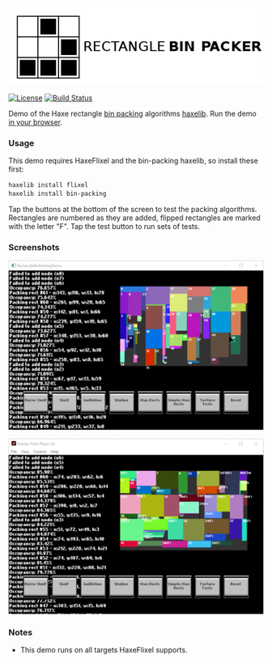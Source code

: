 ![Project logo](https://github.com/Tw1ddle/Rectangle-Bin-Packing-Demo/blob/master/screenshots/bin_packing_logo.png?raw=true "Bin Packing Algorithms Demo Logo")

[![License](http://img.shields.io/:license-mit-blue.svg?style=flat-square)](https://github.com/Tw1ddle/Rectangle-Bin-Packing-Demo/blob/master/LICENSE)
[![Build Status](https://img.shields.io/travis/Tw1ddle/Rectangle-Bin-Packing-Demo.svg?style=flat-square)](https://travis-ci.org/Tw1ddle/Rectangle-Bin-Packing-Demo)

Demo of the Haxe rectangle [bin packing](https://github.com/Tw1ddle/Rectangle-Bin-Packing) algorithms [haxelib](http://lib.haxe.org/p/bin-packing). Run the demo [in your browser](https://tw1ddle.github.io/Rectangle-Bin-Packing-Demo/index.html).

### Usage ###

This demo requires HaxeFlixel and the bin-packing haxelib, so install these first:

```bash
haxelib install flixel
haxelib install bin-packing
```

Tap the buttons at the bottom of the screen to test the packing algorithms. Rectangles are numbered as they are added, flipped rectangles are marked with the letter "F". Tap the test button to run sets of tests.

### Screenshots ###

![Screenshot](https://github.com/Tw1ddle/Rectangle-Bin-Packing-Demo/blob/master/screenshots/screenshot1.png?raw=true "Bin Packing Algorithm Demo screenshot 1")

![Screenshot](https://github.com/Tw1ddle/Rectangle-Bin-Packing-Demo/blob/master/screenshots/screenshot2.png?raw=true "Bin Packing Algorithm Demo screenshot 2")

### Notes ###
* This demo runs on all targets HaxeFlixel supports.